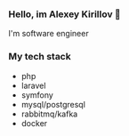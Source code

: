 ### Hello, im Alexey Kirillov 👋

I'm software engineer

### My tech stack
* php
* laravel
* symfony
* mysql/postgresql
* rabbitmq/kafka
* docker
